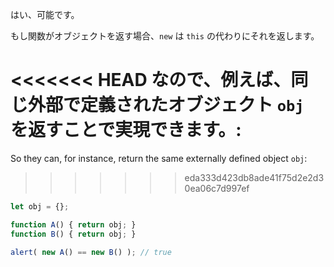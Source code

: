 はい、可能です。

もし関数がオブジェクトを返す場合、`new` は `this` の代わりにそれを返します。

<<<<<<< HEAD
なので、例えば、同じ外部で定義されたオブジェクト `obj` を返すことで実現できます。:
=======
So they can, for instance, return the same externally defined object `obj`:
>>>>>>> eda333d423db8ade41f75d2e2d30ea06c7d997ef

```js run no-beautify
let obj = {};

function A() { return obj; }
function B() { return obj; }

alert( new A() == new B() ); // true
```
